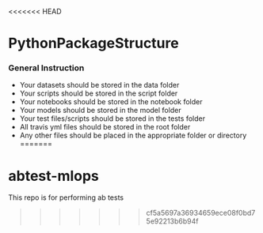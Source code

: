 <<<<<<< HEAD
# PythonPackageStructure

### General Instruction 
 - Your datasets should be stored in the data folder
 - Your scripts should be stored in the script folder
 - Your notebooks should be stored in the notebook folder
 - Your models should be stored in the model folder
 - Your test files/scripts should be stored in the tests folder
 - All travis yml files should be stored in the root folder
 - Any other files should be placed in the appropriate folder or directory
=======
# abtest-mlops
This repo is for performing ab tests
>>>>>>> cf5a5697a36934659ece08f0bd75e92213b6b94f
